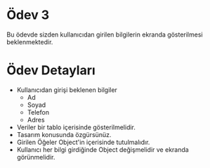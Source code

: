 # Ödev 3

Bu ödevde sizden kullanıcıdan girilen bilgilerin ekranda gösterilmesi beklenmektedir.

# Ödev Detayları

- Kullanıcıdan girişi beklenen bilgiler
    - Ad
    - Soyad
    - Telefon
    - Adres
- Veriler bir tablo içerisinde gösterilmelidir.
- Tasarım konusunda özgürsünüz.
- Girilen Öğeler Object'in içerisinde tutulmalıdır.
- Kullanıcı her bilgi girdiğinde Object değişmelidir ve ekranda görünmelidir.
